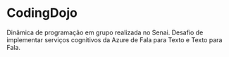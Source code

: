 # CodingDojo
Dinâmica de programação em grupo realizada no Senai. Desafio de implementar serviços cognitivos da Azure de Fala para Texto e  Texto para Fala.
